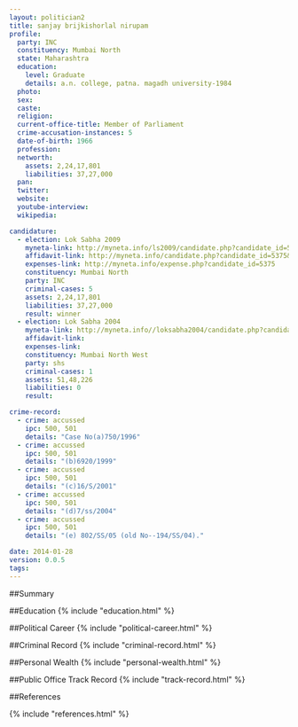 ```yaml
---
layout: politician2
title: sanjay brijkishorlal nirupam
profile: 
  party: INC
  constituency: Mumbai North
  state: Maharashtra
  education: 
    level: Graduate
    details: a.n. college, patna. magadh university-1984
  photo: 
  sex: 
  caste: 
  religion: 
  current-office-title: Member of Parliament
  crime-accusation-instances: 5
  date-of-birth: 1966
  profession: 
  networth: 
    assets: 2,24,17,801
    liabilities: 37,27,000
  pan: 
  twitter: 
  website: 
  youtube-interview: 
  wikipedia: 

candidature: 
  - election: Lok Sabha 2009
    myneta-link: http://myneta.info/ls2009/candidate.php?candidate_id=5375
    affidavit-link: http://myneta.info/candidate.php?candidate_id=5375&scan=original
    expenses-link: http://myneta.info/expense.php?candidate_id=5375
    constituency: Mumbai North 
    party: INC
    criminal-cases: 5
    assets: 2,24,17,801
    liabilities: 37,27,000
    result: winner 
  - election: Lok Sabha 2004
    myneta-link: http://myneta.info//loksabha2004/candidate.php?candidate_id=2507
    affidavit-link: 
    expenses-link: 
    constituency: Mumbai North West 
    party: shs
    criminal-cases: 1
    assets: 51,48,226
    liabilities: 0
    result:  

crime-record: 
  - crime: accussed
    ipc: 500, 501
    details: "Case No(a)750/1996" 
  - crime: accussed
    ipc: 500, 501
    details: "(b)6920/1999" 
  - crime: accussed
    ipc: 500, 501
    details: "(c)16/S/2001" 
  - crime: accussed
    ipc: 500, 501
    details: "(d)7/ss/2004" 
  - crime: accussed
    ipc: 500, 501
    details: "(e) 802/SS/05 (old No--194/SS/04)." 

date: 2014-01-28
version: 0.0.5
tags: 
---
```

##Summary


##Education
{% include "education.html" %}


##Political Career
{% include "political-career.html" %}


##Criminal Record
{% include "criminal-record.html" %}


##Personal Wealth
{% include "personal-wealth.html" %}


##Public Office Track Record
{% include "track-record.html" %}


##References


{% include "references.html" %}
